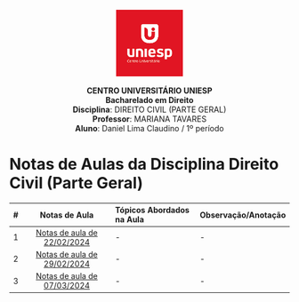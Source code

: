 <div align="center">

<p align="center"><img height="120" src="../../../figuras/LOGO_UNIESP.png"> </p>

<p align="center"><b>CENTRO UNIVERSITÁRIO UNIESP</b><br>
<b>Bacharelado em Direito</b><br>
<b>Disciplina</b>: DIREITO CIVIL (PARTE GERAL)<br>
<b>Professor</b>: MARIANA TAVARES<br>
<b>Aluno</b>: Daniel Lima Claudino / 1º período<br>
 </p>
</div>

# Notas de Aulas da Disciplina Direito Civil (Parte Geral)

|#|Notas de Aula|Tópicos Abordados na Aula|Observação/Anotação|
|:---:|:---:|:---|:---|
|1|[Notas de aula de 22/02/2024](./notas-de-aula-2024-02-22.md)|-|-|
|2|[Notas de aula de 29/02/2024](./notas-de-aula-2024-02-29.md)|-|-|
|3|[Notas de aula de 07/03/2024](./notas-de-aula-2024-03-07.md)|-|-|
